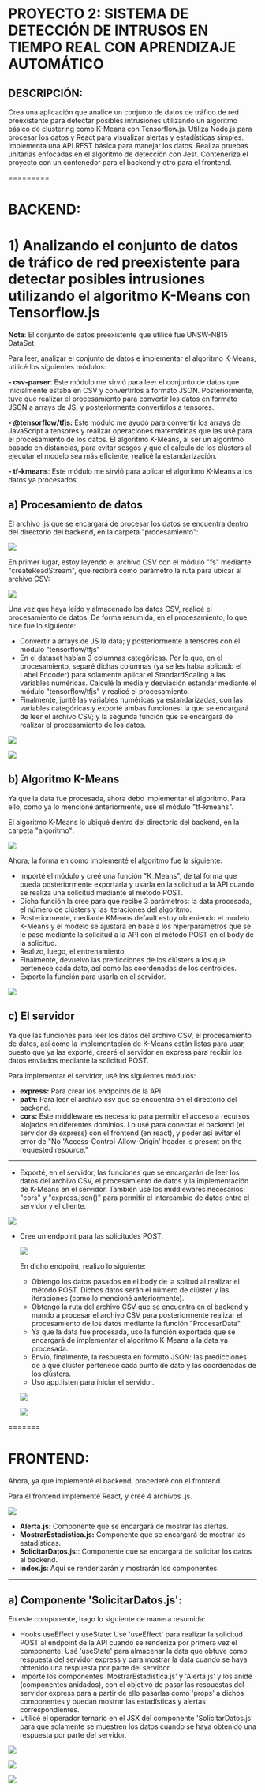 # PROYECTO 2: SISTEMA DE DETECCIÓN DE INTRUSOS EN TIEMPO REAL CON APRENDIZAJE AUTOMÁTICO
## DESCRIPCIÓN:
Crea una aplicación que analice un conjunto de datos de tráfico de red preexistente para detectar posibles intrusiones utilizando un algoritmo básico de clustering como K-Means con Tensorflow.js.
Utiliza Node.js para procesar los datos y React para visualizar alertas y estadísticas simples.
Implementa una API REST básica para manejar los datos. Realiza pruebas unitarias enfocadas en el algoritmo de detección con Jest. Conteneriza el proyecto con un contenedor para el backend y otro para el frontend.

=========
# BACKEND:

# 1) Analizando el conjunto de datos de tráfico de red preexistente para detectar posibles intrusiones utilizando el algoritmo K-Means con Tensorflow.js 
**Nota**: El conjunto de datos preexistente que utilicé fue UNSW-NB15 DataSet.

Para leer, analizar el conjunto de datos e implementar el algoritmo K-Means, utilicé los siguientes módulos:

**- csv-parser**: Este módulo me sirvió para leer el conjunto de datos que inicialmente estaba en CSV y convertirlos a formato JSON. Posteriormente, tuve que realizar el procesamiento para convertir los datos en formato JSON a arrays de JS; y posteriormente convertirlos a tensores. 

**- @tensorflow/tfjs:** Este módulo me ayudó para convertir los arrays de JavaScript a tensores y realizar operaciones matemáticas que las usé para el procesamiento de los datos.
El algoritmo K-Means, al ser un algoritmo basado en distancias, para evitar sesgos y que el cálculo de los clústers al ejecutar el modelo sea más eficiente, realicé la estandarización.

**- tf-kmeans**: Este módulo me sirvió para aplicar el algoritmo K-Means a los datos ya procesados.

## a) Procesamiento de datos

El archivo .js que se encargará de procesar los datos se encuentra dentro del directorio del backend, en la carpeta "procesamiento":

![](https://github.com/DianaLlamoca/C8288-PC3-PROYECTO/blob/main/Imagenes/I1.JPG)

En primer lugar, estoy leyendo el archivo CSV con el módulo "fs" mediante "createReadStream", que recibirá como parámetro la ruta para ubicar al archivo CSV:

![](https://github.com/DianaLlamoca/C8288-PC3-PROYECTO/blob/main/Imagenes/I2.JPG)

Una vez que haya leído y almacenado los datos CSV, realicé el procesamiento de datos.
De forma resumida, en el procesamiento, lo que hice fue lo siguiente:
- Convertir a arrays de JS la data; y posteriormente a tensores con el módulo "tensorflow/tfjs"
- En el dataset habían 3 columnas categóricas. Por lo que, en el procesamiento, separé dichas columnas (ya se les había aplicado el Label Encoder) para solamente aplicar el StandardScaling a las variables numéricas. Calculé la media y desviación estandar mediante el módulo "tensorflow/tfjs" y realicé el procesamiento.
- Finalmente, junté las variables numéricas ya estandarizadas, con las variables categóricas y exporté ambas funciones: la que se encargará de leer el archivo CSV; y la segunda función que se encargará de realizar el procesamiento de los datos.

![](https://github.com/DianaLlamoca/C8288-PC3-PROYECTO/blob/main/Imagenes/I3.JPG)

![](https://github.com/DianaLlamoca/C8288-PC3-PROYECTO/blob/main/Imagenes/I4.JPG)

## b) Algoritmo K-Means

Ya que la data fue procesada, ahora debo implementar el algoritmo. Para ello, como ya lo mencioné anteriormente, usé el módulo "tf-kmeans".

El algoritmo K-Means lo ubiqué dentro del directorio del backend, en la carpeta "algoritmo":

![](https://github.com/DianaLlamoca/C8288-PC3-PROYECTO/blob/main/Imagenes/I5.JPG)

Ahora, la forma en como implementé el algoritmo fue la siguiente:
- Importé el módulo y creé una función "K_Means", de tal forma que pueda posteriormente exportarla y usarla en la solicitud a la API cuando se realiza una solicitud mediante el método POST. 
- Dicha función la cree para que recibe 3 parámetros: la data procesada, el número de clústers y las iteraciones del algoritmo.
- Posteriormente, mediante KMeans.default estoy obteniendo el modelo K-Means y el modelo se ajustará en base a los hiperparámetros que se le pase mediante la solicitud a la API con el método POST en el body de la solicitud.
- Realizo, luego, el entrenamiento.
- Finalmente, devuelvo las predicciones de los clústers a los que pertenece cada dato, así como las coordenadas de los centroides.
- Exporto la función para usarla en el servidor.

![](https://github.com/DianaLlamoca/C8288-PC3-PROYECTO/blob/main/Imagenes/I6.JPG)

## c) El servidor

Ya que las funciones para leer los datos del archivo CSV, el procesamiento de datos, así como la implementación de K-Means están listas para usar, puesto que ya las exporté, crearé el servidor en express para recibir los datos enviados mediante la solicitud POST.

Para implementar el servidor, usé los siguientes módulos:
- **express:** Para crear los endpoints de la API
- **path:** Para leer el archivo csv que se encuentra en el directorio del backend.
- **cors:** Este middleware es necesario para permitir el acceso a recursos alojados en diferentes dominios. Lo usé para conectar el backend (el servidor de express) con el frontend (en react), y poder así evitar el error de "No 'Access-Control-Allow-Origin' header is present on the requested resource."

-----

- Exporté, en el servidor, las funciones que se encargarán de leer los datos del archivo CSV, el procesamiento de datos y la implementación de K-Means en el servidor. También usé los middlewares necesarios: "cors" y "express.json()" para permitir el intercambio de datos entre el servidor y el cliente. 

![](https://github.com/DianaLlamoca/C8288-PC3-PROYECTO/blob/main/Imagenes/I7.JPG)

- Cree un endpoint para las solicitudes POST:

  ![](https://github.com/DianaLlamoca/C8288-PC3-PROYECTO/blob/main/Imagenes/I8.JPG)

  En dicho endpoint, realizo lo siguiente:
  - Obtengo los datos pasados en el body de la solitud al realizar el método POST. Dichos datos serán el número de clúster y las iteraciones (como lo mencioné anteriormente).
  - Obtengo la ruta del archivo CSV que se encuentra en el backend y mando a procesar el archivo CSV para posteriormente realizar el procesamiento de los datos mediante la función "ProcesarData".
  - Ya que la data fue procesada, uso la función exportada que se encargará de implementar el algoritmo K-Means a la data ya procesada.
  - Envío, finalmente, la respuesta en formato JSON: las predicciones de a qué clúster pertenece cada punto de dato y las coordenadas de los clústers.
  - Uso app.listen para iniciar el servidor.
 
  ![](https://github.com/DianaLlamoca/C8288-PC3-PROYECTO/blob/main/Imagenes/I8.JPG)
  
  ![](https://github.com/DianaLlamoca/C8288-PC3-PROYECTO/blob/main/Imagenes/I9.JPG)

=======

# FRONTEND:
Ahora, ya que implementé el backend, procederé con el frontend.

Para el frontend implementé React, y creé 4 archivos .js. 

![](https://github.com/DianaLlamoca/C8288-PC3-PROYECTO/blob/main/Imagenes/I10.JPG)

* **Alerta.js:** Componente que se encargará de mostrar las alertas.
* **MostrarEstadistica.js:** Componente que se encargará de mostrar las estadísticas.
* **SolicitarDatos.js:**: Componente que se encargará de solicitar los datos al backend.
* **index.js**: Aquí se renderizarán y mostrarán los componentes.

-----
## a) Componente 'SolicitarDatos.js':
En este componente, hago lo siguiente de manera resumida:
- Hooks useEffect y useState: Usé 'useEffect' para realizar la solicitud POST al endpoint de la API cuando se renderiza por primera vez el componente. Usé 'useState' para almacenar la data que obtuve como respuesta del servidor express y para mostrar la data cuando se haya obtenido una respuesta por parte del servidor.
- Importé los componentes 'MostrarEstadistica.js' y 'Alerta.js' y los anidé (componentes anidados), con el objetivo de pasar las respuestas del servidor express para a partir de ello pasarlas como 'props' a dichos componentes y puedan mostrar las estadísticas y alertas correspondientes.
- Utilicé el operador ternario en el JSX del componente 'SolicitarDatos.js' para que solamente se muestren los datos cuando se haya obtenido una respuesta por parte del servidor.

![](https://github.com/DianaLlamoca/C8288-PC3-PROYECTO/blob/main/Imagenes/I11.JPG)

![](https://github.com/DianaLlamoca/C8288-PC3-PROYECTO/blob/main/Imagenes/I12.JPG)

![](https://github.com/DianaLlamoca/C8288-PC3-PROYECTO/blob/main/Imagenes/I13.JPG)
